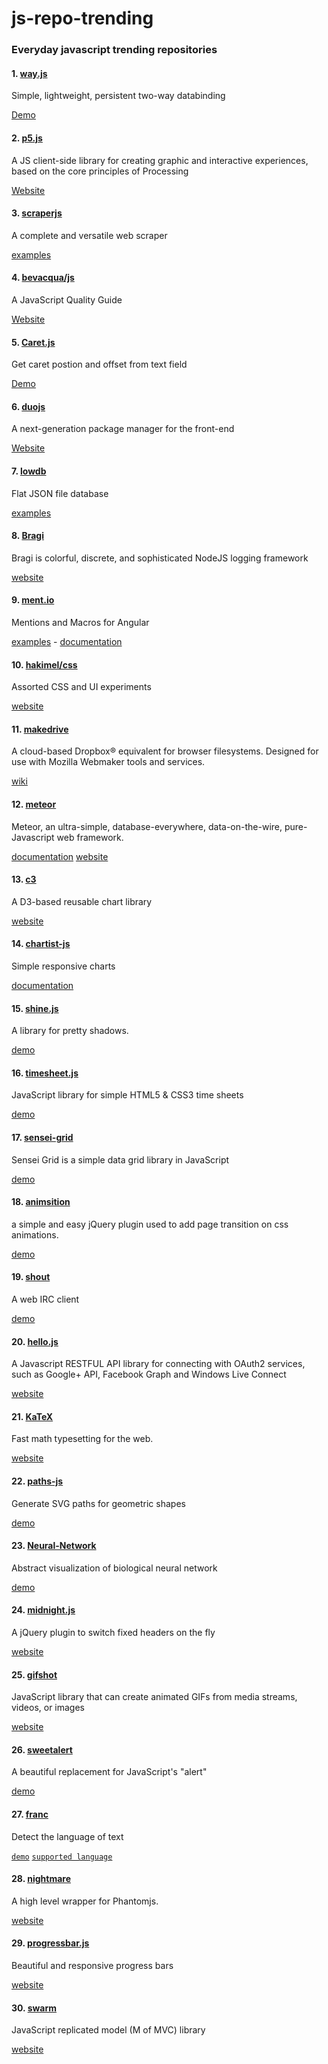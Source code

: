 js-repo-trending
===================
### Everyday javascript trending repositories


#### 1. [way.js](https://github.com/gwendall/way.js)
Simple, lightweight, persistent two-way databinding

[Demo](https://gwendall.github.io/way)

#### 2. [p5.js](https://github.com/lmccart/p5.js)
A JS client-side library for creating graphic and interactive experiences, based on the core principles of Processing

[Website](http://p5js.org/)

#### 3. [scraperjs](https://github.com/ruipgil/scraperjs)
A complete and versatile web scraper

[examples](https://github.com/ruipgil/scraperjs#static-scraper)

#### 4. [bevacqua/js](https://github.com/bevacqua/js)
A JavaScript Quality Guide

[Website](http://bevacqua.io/)


#### 5. [Caret.js](https://github.com/ichord/Caret.js)
Get caret postion and offset from text field

[Demo](http://ichord.github.io/Caret.js/)

#### 6. [duojs](https://github.com/duojs/duo)
A next-generation package manager for the front-end

[Website](http://duojs.org/)

#### 7. [lowdb](https://github.com/typicode/lowdb)
Flat JSON file database


[examples](https://github.com/typicode/lowdb#usage)


#### 8. [Bragi](https://github.com/enoex/Bragi-Node)
Bragi is colorful, discrete, and sophisticated NodeJS logging framework

[website](http://vasir.net/blog/programming/bragi-a-javascript-logging-library)

#### 9. [ment.io](https://github.com/jeff-collins/ment.io)
Mentions and Macros for Angular

[examples](http://jeff-collins.github.io/ment.io/#/) - [documentation](http://jeff-collins.github.io/ment.io/#/documentation)


#### 10. [hakimel/css](https://github.com/hakimel/css)
Assorted CSS and UI experiments

[website](http://lab.hakim.se)

#### 11. [makedrive](https://github.com/mozilla/makedrive)
A cloud-based Dropbox® equivalent for browser filesystems. Designed for use with Mozilla Webmaker tools and services.

[wiki](https://wiki.mozilla.org/Webmaker/MakeDrive)

#### 12. [meteor](https://github.com/meteor/meteor)
Meteor, an ultra-simple, database-everywhere, data-on-the-wire, pure-Javascript web framework.

[documentation](http://docs.meteor.com/) [website](http://www.meteor.com/)

#### 13. [c3](https://github.com/masayuki0812/c3)
A D3-based reusable chart library

[website](http://c3js.org/)

#### 14. [chartist-js](https://github.com/gionkunz/chartist-js)
Simple responsive charts

[documentation](http://gionkunz.github.io/chartist-js/)


#### 15. [shine.js](https://github.com/bigspaceship/shine.js)
A library for pretty shadows.

[demo](http://bigspaceship.github.io/shine.js/)

#### 16. [timesheet.js](https://github.com/semu/timesheet.js)
JavaScript library for simple HTML5 & CSS3 time sheets

[demo](http://semu.github.io/timesheet.js)

#### 17. [sensei-grid](https://github.com/datazenit/sensei-grid)
Sensei Grid is a simple data grid library in JavaScript

[demo](http://datazenit.com/static/sensei-grid/examples/)

#### 18. [animsition](https://github.com/blivesta/animsition)
a simple and easy jQuery plugin used to add page transition on css animations.

[demo](http://git.blivesta.com/animsition/)

#### 19. [shout](https://github.com/erming/shout)
A web IRC client

[demo](http://shout-irc.com:9000/)


#### 20. [hello.js](https://github.com/MrSwitch/hello.js)
A Javascript RESTFUL API library for connecting with OAuth2 services, such as Google+ API, Facebook Graph and Windows Live Connect

[website](http://adodson.com/hello.js/)

#### 21. [KaTeX](https://github.com/Khan/KaTeX)
Fast math typesetting for the web.

[website](http://khan.github.io/KaTeX/)

#### 22. [paths-js](https://github.com/andreaferretti/paths-js)
Generate SVG paths for geometric shapes

[demo](http://andreaferretti.github.io/paths-js-demo/)

#### 23. [Neural-Network](https://github.com/nxxcxx/Neural-Network)
Abstract visualization of biological neural network

[demo](http://nxxcxx.github.io/Neural-Network/)

#### 24. [midnight.js](https://github.com/Aerolab/midnight.js)
A jQuery plugin to switch fixed headers on the fly

[website](http://aerolab.github.io/midnight.js/)


#### 25. [gifshot](https://github.com/yahoo/gifshot)
JavaScript library that can create animated GIFs from media streams, videos, or images

[website](http://yahoo.github.io/gifshot/)


#### 26. [sweetalert](https://github.com/t4t5/sweetalert)
A beautiful replacement for JavaScript's "alert"

[demo](http://tristanedwards.me/sweetalert)

#### 27. [franc](https://github.com/wooorm/franc)
Detect the language of text

[`demo`](http://wooorm.github.io/franc/)  [`supported language`](https://github.com/wooorm/franc/blob/master/Supported-Languages.md)

#### 28. [nightmare](https://github.com/segmentio/nightmare)
A high level wrapper for Phantomjs.

[website](http://www.nightmarejs.org/)

#### 29. [progressbar.js](https://github.com/kimmobrunfeldt/progressbar.js)
Beautiful and responsive progress bars

[website](https://kimmobrunfeldt.github.io/progressbar.js)


#### 30. [swarm](https://github.com/gritzko/swarm)
JavaScript replicated model (M of MVC) library

[website](http://swarmjs.github.io/)
